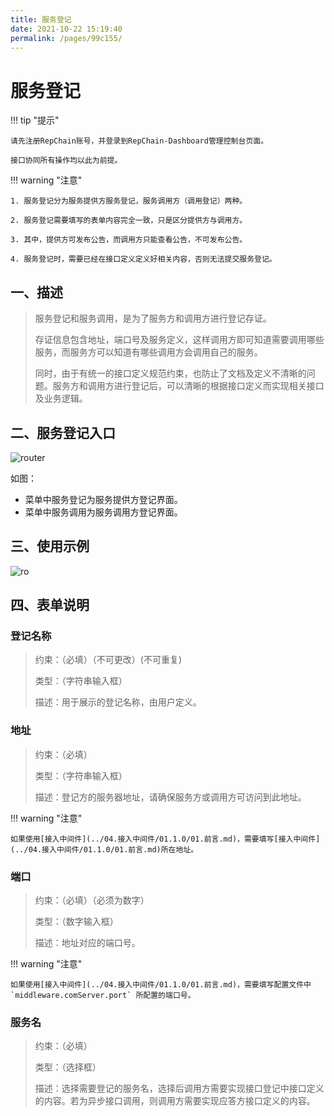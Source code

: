 ```yaml
---
title: 服务登记
date: 2021-10-22 15:19:40
permalink: /pages/99c155/
---
```


# 服务登记

!!! tip "提示"

    请先注册RepChain账号，并登录到RepChain-Dashboard管理控制台页面。

    接口协同所有操作均以此为前提。


!!! warning "注意"

    1. 服务登记分为服务提供方服务登记，服务调用方（调用登记）两种。

    2. 服务登记需要填写的表单内容完全一致，只是区分提供方与调用方。

    3. 其中，提供方可发布公告，而调用方只能查看公告，不可发布公告。

    4. 服务登记时，需要已经在接口定义定义好相关内容，否则无法提交服务登记。



## 一、描述

> 服务登记和服务调用，是为了服务方和调用方进行登记存证。
>
> 存证信息包含地址，端口号及服务定义，这样调用方即可知道需要调用哪些服务，而服务方可以知道有哪些调用方会调用自己的服务。
>
> 同时，由于有统一的接口定义规范约束，也防止了文档及定义不清晰的问题。服务方和调用方进行登记后，可以清晰的根据接口定义而实现相关接口及业务逻辑。

## 二、服务登记入口

![router](/img/register-menu.png)

如图：

* 菜单中服务登记为服务提供方登记界面。
* 菜单中服务调用为服务调用方登记界面。

## 三、使用示例

![ro](/img/register.gif)

## 四、表单说明

### 登记名称 

> 约束：（必填）（不可更改）(不可重复)
>
> 类型：（字符串输入框）
>
> 描述：用于展示的登记名称，由用户定义。

### 地址

> 约束：（必填）
>
> 类型：（字符串输入框）
>
> 描述：登记方的服务器地址，请确保服务方或调用方可访问到此地址。

!!! warning "注意"

    如果使用[接入中间件](../04.接入中间件/01.1.0/01.前言.md)，需要填写[接入中间件](../04.接入中间件/01.1.0/01.前言.md)所在地址。



### 端口

> 约束：（必填）（必须为数字）
>
> 类型：（数字输入框）
>
> 描述：地址对应的端口号。

!!! warning "注意"

    如果使用[接入中间件](../04.接入中间件/01.1.0/01.前言.md)，需要填写配置文件中 `middleware.comServer.port` 所配置的端口号。




### 服务名

> 约束：（必填）
>
> 类型：（选择框）
>
> 描述：选择需要登记的服务名，选择后调用方需要实现接口登记中接口定义的内容。若为异步接口调用，则调用方需要实现应答方接口定义的内容。


